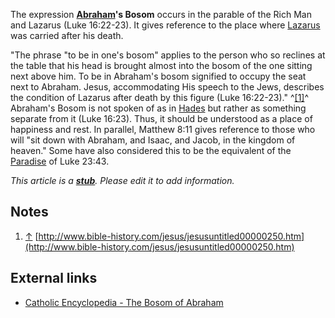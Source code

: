 The expression **[Abraham](Abraham "Abraham")'s Bosom** occurs in
the parable of the Rich Man and Lazarus (Luke 16:22-23). It gives
reference to the place where
[Lazarus](index.php?title=Lazarus&action=edit&redlink=1 "Lazarus (page does not exist)")
was carried after his death.

"The phrase "to be in one's bosom" applies to the person who so
reclines at the table that his head is brought almost into the
bosom of the one sitting next above him. To be in Abraham's bosom
signified to occupy the seat next to Abraham. Jesus, accommodating
His speech to the Jews, describes the condition of Lazarus after
death by this figure (Luke 16:22-23)." ^[[1]](#note-0)^
Abraham's Bosom is not spoken of as in [Hades](Hades "Hades") but
rather as something separate from it (Luke 16:23). Thus, it should
be understood as a place of happiness and rest. In parallel,
Matthew 8:11 gives reference to those who will "sit down with
Abraham, and Isaac, and Jacob, in the kingdom of heaven." Some have
also considered this to be the equivalent of the
[Paradise](index.php?title=Paradise&action=edit&redlink=1 "Paradise (page does not exist)")
of Luke 23:43.

*This article is a **[stub](http://www.theopedia.com/Category:Theopedia_stubs "Category:Theopedia stubs")**. Please edit it to add information.*
## Notes

1.  [↑](#ref-0)
    [http://www.bible-history.com/jesus/jesusuntitled00000250.htm](http://www.bible-history.com/jesus/jesusuntitled00000250.htm)

## External links

-   [Catholic Encyclopedia - The Bosom of Abraham](http://www.newadvent.org/cathen/01055a.htm)



